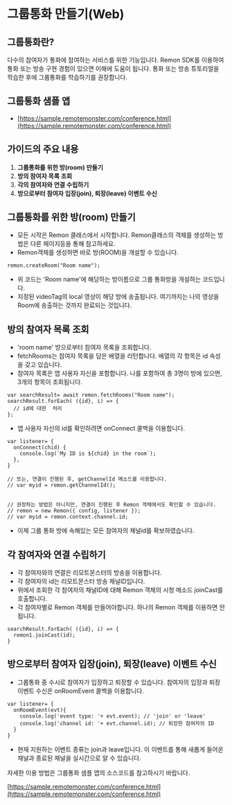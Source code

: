 # 그룹통화 만들기\(Web\)

## 그룹통화란?

다수의 참여자가 통화에 참여하는 서비스를 위한 기능입니다. Remon SDK를 이용하여 통화 또는 방송 구현 경험이 있으면 이해에 도움이 됩니다. 통화 또는 방송 튜토리얼을 학습한 후에 그룹통화를 학습하기를 권장합니다. 

##  그룹통화 샘플 앱

* [https://sample.remotemonster.com/conference.html](https://sample.remotemonster.com/conference.html)

## 가이드의 주요 내용

1. **그룹통화를 위한 방\(room\) 만들기**
2. **방의 참여자 목록 조회**
3. **각의 참여자와 연결 수립하기**
4. **방으로부터 참여자 입장\(join\), 퇴장\(leave\) 이벤트 수신**

## 그룹통화를 위한 방\(room\) 만들기

* 모든 시작은 Remon 클래스에서  시작합니다. Remon클래스의  객체를 생성하는  방법은 다른 페이지등을 통해 참고하세요.
* Remon객체를 생성하면 바로 방\(ROOM\)을 개설할 수 있습니다.

```text
remon.createRoom("Room name");
```

* 위 코드는  'Room name'에 해당하는 방이름으로 그룹 통화방을 개설하는 코드입니다.
* 지정된 videoTag의 local  영상이  해당  방에  송출됩니다.  여기까지는  나의  영상을 Room에  송출하는 것까지 완료되는 것입니다.

## 방의 참여자 목록 조회

* 'room name' 방으로부터 참여자 목록을 조회합니다. 
* fetchRooms는 참여자 목록을 담은 배열을 리턴합니다. 배열의 각 항목은 id 속성을 갖고 있습니다.
* 참여자 목록은 앱 사용자 자신을 포함합니다. 나를 포함하여 총 3명이 방에 있으면, 3개의 항목이 조회됩니다.

```text
var searchResult= await remon.fetchRooms("Room name");
searchResult.forEach( ({id}, i) => {
  // id에 대한  처리
};
```

* 앱 사용자 자신의 id를 확인하려면 onConnect 콜백을 이용합니다.

```text
var listener= {
  onConnect(chid) {
    console.log(`My ID is ${chid} in the room`);
  },
}

// 또는, 연결이 진행된 후, getChannelId 메소드를 이용합니다.
// var myid = remon.getChannelId();


// 권장하는 방법은 아니지만, 연결이 진행된 후 Remon 객체에서도 확인할 수 있습니다.
// remon = new Remon({ config, listener });
// var myid = remon.context.channel.id; 
```

* 이제 그룹 통화 방에 속해있는 모든 참여자의 채널id를 확보하였습니다.

## 각 참여자와 연결 수립하기

* 각 참여자와의 연결은 리모트몬스터의 방송을 이용합니다.
* 각 참여자의 id는 리모트몬스터 방송 채널ID입니다.
* 위에서 조회한 각 참여자의 채널ID에 대해 Remon 객체의 시청 메소드 joinCast를 호출합니다.
* 각 참여자별로 Remon 객체를 만들어야합니다. 하나의 Remon 객체를 이용하면 안 됩니다.

```text
searchResult.forEach( ({id}, i) => {
  remon1.joinCast(id);
}
```

## 방으로부터 참여자 입장\(join\), 퇴장\(leave\) 이벤트 수신

* 그룹통화 중 수시로 참여자가 입장하고 퇴장할 수 있습니다. 참여자의 입장과 퇴장 이벤트 수신은 onRoomEvent 콜백을 이용합니다.

```text
var listener= {
  onRoomEvent(evt){
    console.log('event type: '+ evt.event); // 'join' or 'leave'
    console.log('channel id: '+ evt.channel.id); // 퇴장한 참여자의 ID
  }
}
```

* 현재 지원하는 이벤트 종류는 join과 leave입니다. 이 이벤트를 통해 새롭게 들어온 채널과 종료된 채널을 실시간으로 알 수 있습니다.

자세한 이용 방법은 그룹통화 샘플 앱의 소스코드를 참고하시기 바랍니다.

[https://sample.remotemonster.com/conference.html](https://sample.remotemonster.com/conference.html)

